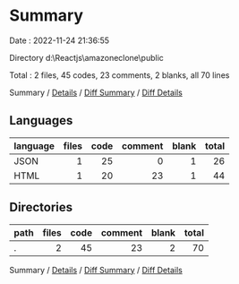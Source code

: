 # Summary

Date : 2022-11-24 21:36:55

Directory d:\\Reactjs\\amazoneclone\\public

Total : 2 files,  45 codes, 23 comments, 2 blanks, all 70 lines

Summary / [Details](details.md) / [Diff Summary](diff.md) / [Diff Details](diff-details.md)

## Languages
| language | files | code | comment | blank | total |
| :--- | ---: | ---: | ---: | ---: | ---: |
| JSON | 1 | 25 | 0 | 1 | 26 |
| HTML | 1 | 20 | 23 | 1 | 44 |

## Directories
| path | files | code | comment | blank | total |
| :--- | ---: | ---: | ---: | ---: | ---: |
| . | 2 | 45 | 23 | 2 | 70 |

Summary / [Details](details.md) / [Diff Summary](diff.md) / [Diff Details](diff-details.md)